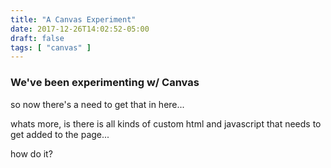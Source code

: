 ```yaml
---
title: "A Canvas Experiment"
date: 2017-12-26T14:02:52-05:00
draft: false
tags: [ "canvas" ]
---
```


### We've been experimenting w/ Canvas

so now there's a need to get that in here...

whats more, is there is all kinds of custom html and javascript that needs to get added to the page...

how do it?
